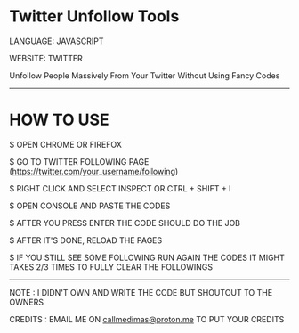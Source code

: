# Twitter Unfollow Tools

LANGUAGE: JAVASCRIPT

WEBSITE: TWITTER

Unfollow People Massively From Your Twitter Without Using Fancy Codes

---------------------------------------------------------------------------

# HOW TO USE

$   OPEN CHROME OR FIREFOX

$   GO TO TWITTER FOLLOWING PAGE (https://twitter.com/your_username/following)

$   RIGHT CLICK AND SELECT INSPECT OR CTRL + SHIFT + I

$   OPEN CONSOLE AND PASTE THE CODES

$   AFTER YOU PRESS ENTER THE CODE SHOULD DO THE JOB

$   AFTER IT'S DONE, RELOAD THE PAGES

$   IF YOU STILL SEE SOME FOLLOWING RUN AGAIN THE CODES IT MIGHT TAKES 2/3 TIMES TO FULLY CLEAR THE FOLLOWINGS

-----------------------------------------------------------------------------

NOTE : I DIDN'T OWN AND WRITE THE CODE BUT SHOUTOUT TO THE OWNERS

CREDITS : EMAIL ME ON callmedimas@proton.me TO PUT YOUR CREDITS
